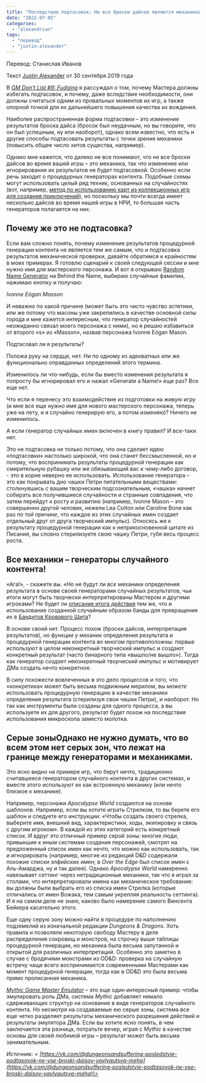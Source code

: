 ```yaml
---
title: "Последствие подтасовок: Не все броски дайсов являются механикой"
date: "2022-07-05"
categories: 
  - "alexandrian"
tags: 
  - "перевод"
  - "justin-alexander"
---
```


Перевод: Станислав Иванов

Текст [Justin Alexander](https://vk.com/away.php?to=https://thealexandrian.net/about&cc_key=) от 30 сентября 2019 года

В [_GM Don't List #9: Fudging_](https://vk.com/away.php?to=https%3A%2F%2Fthealexandrian.net%2Fwordpress%2F43708%2Froleplaying-games%2Fgm-dont-list-9-fudging&cc_key=) я рассуждал о том, почему Мастера должны избегать подтасовок, и почему, даже вследствие необходимости, они должны считаться одним из провальных моментов их игр, а также опорной точкой для их дальнейшего повышения качества их вождения.

Наиболее распространенная форма подтасовки – это изменение результатов броска дайса (бросок был неудачным, но вы говорите, что он был успешным, ну или наоборот), однако всем известно, что есть и другие способы подтасовать результаты с точки зрения механики (повысить общее число хитов существа, например).

Однако мне кажется, что далеко не все понимают, что не все броски дайсов во время вашей игры – это механика, так что изменение или игнорирование их результатов не будет подтасовкой. Особенно если речь заходит о процедурных генераторах контента. Подобные схемы могут использовать целый ряд техник, основанных на случайностях (вот, например, [метод по использованию карт из коллекционных игр для создания приключений](https://vk.com/away.php?to=https%3A%2F%2Fthealexandrian.net%2Fwordpress%2F35879%2Froleplaying-games%2Fcheck-this-out-random-ccg-adventures&cc_key=)), но поскольку мы почти всегда имеет несколько дайсов во время нашей игры в НРИ, то большая часть генераторов полагается на них.

## Почему же это не подтасовка?

Если вам сложно понять, почему изменение результатов процедурной генерации контента не является тем же самым, что и подтасовка результатов механической проверки, давайте обратимся к крайностям в моих примерах. Я готовлю сценарий к своей следующей сессии и мне нужно имя для мастерского персонажа. И вот я открываю [Random Name Generator](https://vk.com/away.php?to=https%3A%2F%2Fwww.behindthename.com%2Frandom%2F&cc_key=) на Behind the Name, выбираю случайные фамилии, нажимаю кнопку и получаю:

_Ivonne Eógan Masson_

И неважно по какой причине (может быть это чисто чувство эстетики, или же потому что масоны уже закрепились в качестве основной силы города и мне кажется интересным, что генератор случайностей неожиданно связал моего персонажа с ними), но я решаю избавиться от второго «s» из «Masson», назвав персонажа Ivonne Eógan Mason.

Подтасовал ли я результаты?

Положа руку на сердце, нет. Ни по одному из адекватных или же функционально оправданных определений этого термина.

Изменилось ли что-нибудь, если бы вместо изменения результата я попросту бы игнорировал его и нажал «Generate a Name!» еще раз? Все еще нет.

Что если я перенесу это взаимодействие из подготовки на живую игру (и мне все еще нужно имя для нового мастерского персонажа, теперь уже на лету, и я случайно генерирую его, а потом изменяю)? Ничего не изменилось.

А если генератор случайных имен включен в книгу правил? И все-таки нет.

Это не подтасовка не только потому, что она сделает идею «подтасовки» настолько широкой, что она станет бессмысленной, но и потому, что воспринимать результаты процедурной генерации как смирительную рубашку или же обязывающий вас к чему-либо договор, - это в корне неверно ее использовать. Использование генератора – это как покрывать дно чашки Петри питательными веществами: столкнувшись с вашим творческим подсознательным, «чашка» начнет собирать все получившиеся случайности и странные совпадения, что затем перейдут к росту и развитию (например, Ivonne Mason – это совершенно другой человек, нежели Lea Colton или Caroline Bone как раз _по той причине_, что каждое из этих случайных имен создает отдельный друг от друга творческий импульс). Относясь же к результату процедурной генерации как к неприкосновенной цитате из Писания, вы словно стерилизуете свою чашку Петри, губя весь процесс роста.

## Все механики – генераторы случайного контента!

«Ага!», - скажете вы. «Но не будут ли _все_ механики определения результата в основе своей генераторами случайных результатов, чьи итоги могут быть творчески интерпретированы Мастером и другими игроками? Не будет ли [описание итога действия](https://vk.com/away.php?to=https%3A%2F%2Fthealexandrian.net%2Fwordpress%2F38466%2Froleplaying-games%2Fart-of-rulings-part-9-narrating-outcome&cc_key=) тем же, что и использование созданной случайным образом банды для превращения их в [Бандитов Кровавого Щита](https://vk.com/away.php?to=https%3A%2F%2Fthealexandrian.net%2Fwordpress%2F640%2Froleplaying-games%2Freactions-to-odd-wandering-adventures&cc_key=)?

В основе своей нет. Процесс похож (броски дайсов, интерпретация результатов), но функции у механик определения результата и процедурной генерации контента во многом противоположны: первые используют в целом неконкретный творческий импульс и создают конкретный результат (часто бинарного типа «вышло/не вышло»). Тогда как генератор _создает_ неконкретный творческий импульс и мотивирует ДМа создать нечто конкретное.

В силу похожести вовлеченных в это дело процессов и того, что «конкретика» может быть весьма подвижным мерилом, вы _можете_ использовать процедурную генерацию в качестве механики определения результата (стерилизуя свои чашки Петри), и наоборот. Но так как инструменты были созданы для одного процесса, а вы используете их для другого, результат будет похож на последствия использования микроскопа заместо молотка.

## Серые зоныОднако не нужно думать, что во всем этом нет серых зон, что лежат на границе между генераторами и механиками.

Это ясно видно на примере игр, что берут нечто, традиционно считавшееся генератором случайного контента в других системах, и вместе этого используют их как встроенную механику (или нечто близкое к механике).

Например, персонажи _Apocalypse World_ создаются на основе шаблонов. Например, если вы хотите играть Стрелком, то вы берете его шаблон и следуете его инструкции: «Чтобы создать своего стрелка, выберите имя, внешний вид, характеристики, ходы, экипировку и связь с другим игроком». В каждой из этих категорий есть конкретный список. И вдруг это отличный пример серой зоны: многие люди, привыкшие к иным системам создания персонажей, смотрят на предложенный список имен как нечто, что можно как использовать, так и игнорировать (например, многие из редакций D&D содержали похожие списки элфийских имен; в _Over the Edge_ был список имен с Аль-Амарджа, ну и так далее). Однако _Apocalypse World_ намеренно навязывает сеттинг через нетрадиционные механики, так что я играл за столами, что интерпретировали имена как механическое требование: вы должны были выбрать его из списка имен Стрелка (которые отличались от имен Вожака, тем самым укрепляя реальность сеттинга). И я на самом деле не знаю, каково было намерение самого Винсента Бейкера касательно этого.

Еще одну серую зону можно найти в процедуре по наполнению подземелий из изначальной редакции _Dungeons & Dragons_. Хоть правила и позволяли некоторую свободу Мастеру в деле распределения сокровищ и монстров, на строчку выше таблицы процедурной генерации, но механика была весьма запутанной и открытой для различных интерпретаций. Особенно это заметно в случае с бродячими монстрами из OD&D: проверка на случайную встречу чаще всего воспринимается современными Мастерами как момент процедурной генерации, тогда как в OD&D это была весьма прямо прописанная механика.

[_Mythic Game Master Emulator_](https://vk.com/away.php?to=https%3A%2F%2Fwww.drivethrurpg.com%2Fproduct%2F20798%2FMythic-Game-Master-Emulator%3Faffiliate_id%3D81207&cc_key=) – это еще один интересный пример: чтобы эмулировать роль ДМа, система _Mythic_ добавляет немало сдерживающих структур на основание в виде генераторов случайного контента. Но несмотря на создаваемые ею серые зоны, система все еще четко разделяет результаты механического разрешения действий и результаты эмулятора ДМа. Если вы хотите ясно понять, в чем заключается эта разница, потратьте вечер, играя с _Mythic_ в качестве основы для своей любимой игры – результат может быть весьма занимательным. 

_Источник: < [https://vk.com/@dungeonsandsuffering-posledstvie-podtasovok-ne-vse-broski-daisov-yavlyautsya-meha](https://vk.com/@dungeonsandsuffering-posledstvie-podtasovok-ne-vse-broski-daisov-yavlyautsya-meha)\>_
